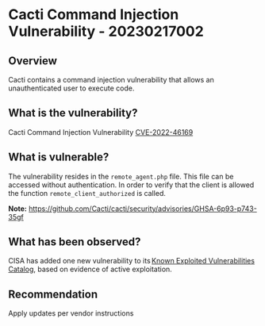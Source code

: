 # Cacti Command Injection Vulnerability - 20230217002

## Overview

Cacti contains a command injection vulnerability that allows an unauthenticated user to execute code.

## What is the vulnerability?

Cacti Command Injection Vulnerability [CVE-2022-46169](https://nvd.nist.gov/vuln/detail/CVE-2022-46169)

## What is vulnerable?

The vulnerability resides in the `remote_agent.php` file. This file can be accessed without authentication. In order to verify that the client is allowed the function `remote_client_authorized` is called.

**Note:** <https://github.com/Cacti/cacti/security/advisories/GHSA-6p93-p743-35gf>

## What has been observed?

CISA has added one new vulnerability to its [Known Exploited Vulnerabilities Catalog](https://www.cisa.gov/known-exploited-vulnerabilities-catalog), based on evidence of active exploitation.

## Recommendation

Apply updates per vendor instructions
